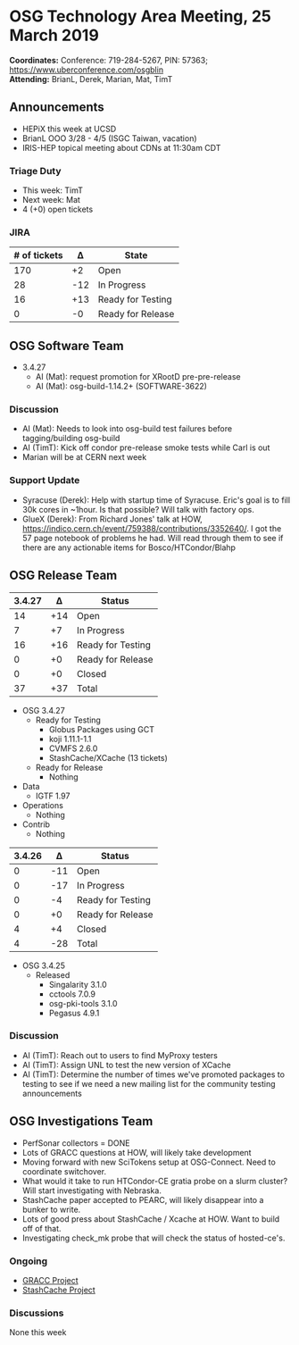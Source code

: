 # OSG Technology Area Meeting, 25 March 2019

**Coordinates:** Conference: 719-284-5267, PIN: 57363; <https://www.uberconference.com/osgblin>  
**Attending:** BrianL, Derek, Marian, Mat, TimT


## Announcements

-   HEPiX this week at UCSD
-   BrianL OOO 3/28 - 4/5 (ISGC Taiwan, vacation)
-   IRIS-HEP topical meeting about CDNs at 11:30am CDT


### Triage Duty

-   This week: TimT
-   Next week: Mat
-   4 (+0) open tickets


### JIRA

| # of tickets | &Delta; | State             |
|------------ |------- |----------------- |
| 170          | +2      | Open              |
| 28           | -12     | In Progress       |
| 16           | +13     | Ready for Testing |
| 0            | -0      | Ready for Release |


## OSG Software Team

-   3.4.27  
    -   AI (Mat): request promotion for XRootD pre-pre-release
    -   AI (Mat): osg-build-1.14.2+ (SOFTWARE-3622)


### Discussion

-   AI (Mat): Needs to look into osg-build test failures before tagging/building osg-build
-   AI (TimT): Kick off condor pre-release smoke tests while Carl is out
-   Marian will be at CERN next week


### Support Update

-   Syracuse (Derek): Help with startup time of Syracuse.  Eric's goal is to fill 30k cores in ~1hour.  Is that possible?  Will talk with factory ops.
-   GlueX (Derek): From Richard Jones' talk at HOW, <https://indico.cern.ch/event/759388/contributions/3352640/>.  I got the 57 page notebook of problems he had.  Will read through them to see if there are any actionable items for Bosco/HTCondor/Blahp


## OSG Release Team

| 3.4.27 | &Delta; | Status            |
|------ |------- |----------------- |
| 14     | +14     | Open              |
| 7      | +7      | In Progress       |
| 16     | +16     | Ready for Testing |
| 0      | +0      | Ready for Release |
| 0      | +0      | Closed            |
| 37     | +37     | Total             |

-   OSG 3.4.27
    -   Ready for Testing  
        -   Globus Packages using GCT
        -   koji 1.11.1-1.1
        -   CVMFS 2.6.0
        -   StashCache/XCache (13 tickets)
    -   Ready for Release  
        -   Nothing
-   Data  
    -   IGTF 1.97
-   Operations  
    -   Nothing
-   Contrib  
    -   Nothing


| 3.4.26 | &Delta; | Status            |
|------ |------- |----------------- |
| 0      | -11     | Open              |
| 0      | -17     | In Progress       |
| 0      | -4      | Ready for Testing |
| 0      | +0      | Ready for Release |
| 4      | +4      | Closed            |
| 4      | -28     | Total             |

-   OSG 3.4.25
    -   Released
        -   Singalarity 3.1.0
        -   cctools 7.0.9
        -   osg-pki-tools 3.1.0
        -   Pegasus 4.9.1


### Discussion

-   AI (TimT): Reach out to users to find MyProxy testers
-   AI (TimT): Assign UNL to test the new version of XCache
-   AI (TimT): Determine the number of times we've promoted packages to testing to see if we need a new mailing list for the community testing announcements


## OSG Investigations Team

-   PerfSonar collectors = DONE
-   Lots of GRACC questions at HOW, will likely take development
-   Moving forward with new SciTokens setup at OSG-Connect.  Need to coordinate switchover.
-   What would it take to run HTCondor-CE gratia probe on a slurm cluster?  Will start investigating with Nebraska.
-   StashCache paper accepted to PEARC, will likely disappear into a bunker to write.
-   Lots of good press about StashCache / Xcache at HOW.  Want to build off of that.
-   Investigating check_mk probe that will check the status of hosted-ce's.


### Ongoing

-   [GRACC Project](https://opensciencegrid.atlassian.net/projects/GRACC)
-   [StashCache Project](http://opensciencegrid.org/docs/data/stashcache/overview/)


### Discussions

None this week
